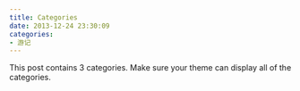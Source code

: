 ```yaml
---
title: Categories
date: 2013-12-24 23:30:09
categories:
- 游记
---
```


This post contains 3 categories. Make sure your theme can display all of the categories.
